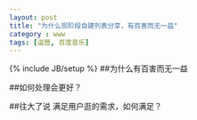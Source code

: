 ```yaml
---
layout: post
title: "为什么现阶段自建列表分享，有百害而无一益"
category : www
tags: [运营, 百度音乐]
---
```

{% include JB/setup %}
##为什么有百害而无一益

##如何处理会更好？

##往大了说
满足用户逛的需求，如何满足？

